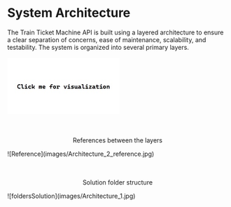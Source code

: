 # System Architecture

The Train Ticket Machine API is built using a layered architecture to ensure a clear separation of concerns, ease of maintenance, scalability, and testability. The system is organized into several primary layers.
<br><br>
<img style="align: center;">[![System Architecture Diagram](images/button.jpg)](https://tiny.pl/78m931mm)</img>
<br><br><br>
<p style="text-align: center;">References between the layers</p>
![Reference](images/Architecture_2_reference.jpg)
<br><br><br>
<p style="text-align: center;">Solution folder structure</p>
![foldersSolution](images/Architecture_1.jpg)